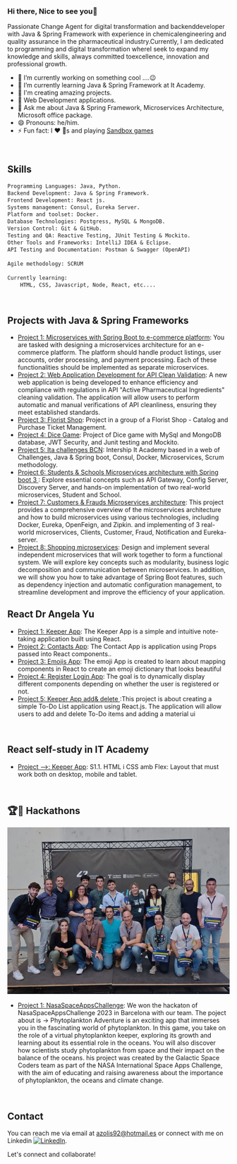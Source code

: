 ### Hi there, Nice to see you👋

Passionate Change Agent for digital transformation and backenddeveloper with Java & Spring Framework with experience in chemicalengineering and quality assurance in the pharmaceutical industry.Currently, I am dedicated to programming and digital transformation whereI seek to expand my knowledge and skills, always committed toexcellence, innovation and professional growth.

- 🔭 I’m currently working on something cool ....😉
- 🌱 I’m currently learning Java & Spring Framework at It Academy.
- 🌱 I'm creating amazing projects.
- 🌱 Web Development applications.
- 💬 Ask me about Java & Spring Framework, Microservices Architecture,  Microsoft office package.
- 😄 Pronouns: he/him.
- ⚡ Fun fact: I ❤️ 🐶s and playing [Sandbox games](https://www.sandbox.game/en/)
<br />

## Skills
    
    Programming Languages: Java, Python. 
    Backend Development: Java & Spring Framework.
    Frontend Development: React js.
    Systems management: Consul, Eureka Server.
    Platform and toolset: Docker.
    Database Technologies: Postgress, MySQL & MongoDB.
    Version Control: Git & GitHub.
    Testing and QA: Reactive Testing, JUnit Testing & Mockito.
    Other Tools and Frameworks: IntelliJ IDEA & Eclipse.
    API Testing and Documentation: Postman & Swagger (OpenAPI)

    Agile methodology: SCRUM

    Currently learning: 
        HTML, CSS, Javascript, Node, React, etc....
<br />

## Projects with Java  & Spring Frameworks

- [Project 1: Microservices with Spring Boot to e-commerce platform](https://github.com/anderson92zolis/ecommerceChallenge): You are tasked with designing a microservices architecture for an e-commerce platform. The platform should handle product listings, user accounts, order processing, and payment processing. Each of these functionalities should be implemented as separate microservices.
- [Project 2: Web Application Development for API Clean Validation](https://github.com/anderson92zolis/pharmaIndustryProject): A new web application is being developed to enhance efficiency and compliance with regulations in API "Active Pharmaceutical Ingredients" cleaning validation. The application will allow users to perform automatic and manual verifications of API cleanliness, ensuring they meet established standards.
- [Project 3: Florist Shop](https://github.com/PauSansa/DevelopersTeam): Project in a group of a Florist Shop - Catalog and Purchase Ticket Management.
- [Project 4: Dice Game](https://github.com/anderson92zolis/DiceGameNew): Project of Dice game with MySql and MongoDB database, JWT Security, and Junit testing and Mockito.
- [Project 5: Ita challenges BCN](https://github.com/IT-Academy-BCN/ita-challenges-backend): Intership It Academy based in a web of Challenges, Java & Spring boot, Consul, Docker, Microservices, Scrum methodology.
- [Project 6: Students & Schools Microservices architecture with Spring boot 3 ](https://github.com/anderson92zolis/AliMicroservice): Explore essential concepts such as API Gateway, Config Server, Discovery Server, and hands-on implementation of two real-world microservices, Student and School.
- [Project 7: Customers & Frauds Microservices architecture](https://github.com/anderson92zolis/microservicesAmigosCode): This project provides a comprehensive overview of the microservices architecture and how to build microservices using various technologies, including Docker, Eureka, OpenFeign, and Zipkin. and implementing of 3 real-world microservices, Clients, Customer, Fraud, Notification and Eureka-server.
- [Project 8: Shopping microservices](https://github.com/anderson92zolis/MicorserviciosAplicaci-nEscalable): Design and implement several independent microservices that will work together to form a functional system. We will explore key concepts such as modularity, business logic decomposition and communication between microservices. In addition, we will show you how to take advantage of Spring Boot features, such as dependency injection and automatic configuration management, to streamline development and improve the efficiency of your application.



##  React Dr Angela Yu

- [Project 1:  Keeper App](https://github.com/anderson92zolis/react_p1_keeper_App): The Keeper App is a simple and intuitive note-taking application built using React.
- [Project 2:  Contacts App](https://github.com/anderson92zolis/contacts-react-app): The Contact App is application using Props passed into React components..
- [Project 3:  Emojis App](https://github.com/anderson92zolis/emojis-app): The emoji App is created to learn about mapping components in React to create an emoji dictionary that looks beautiful
- [Project 4:  Register Login App](https://github.com/anderson92zolis/Login_Register_App_React): The goal is to dynamically display different components depending on whether the user is registered or not.
- [Project 5:    Keeper App add& delete ](https://github.com/anderson92zolis/keeper_del_add_app):This project is about creating a simple To-Do List application using React.js. The application will allow users to add and delete To-Do items and adding a material ui

<br />

##  React self-study in IT Academy

- [Project -->:  Keeper App](https://github.com/anderson92zolis/react_p1_keeper_App): S1.1. HTML i CSS amb Flex: Layout that must work both on desktop, mobile and tablet.

<br />


## 🏆🥇 Hackathons

![Nasa Challenge](https://github.com/anderson92zolis/anderson92zolis/blob/main/first%20place%20Nasa%20challenge.jpg)
- [Project 1: NasaSpaceAppsChallenge](https://github.com/anderson92zolis/NasaSpaceAppsChallenge): We won the hackaton of NasaSpaceAppsChallenge 2023 in Barcelona with our team. The poject about is -> Phytoplankton Adventure is an exciting app that immerses you in the fascinating world of phytoplankton. In this game, you take on the role of a virtual phytoplankton keeper, exploring its growth and learning about its essential role in the oceans. You will also discover how scientists study phytoplankton from space and their impact on the balance of the oceans. his project was created by the Galactic Space Coders team as part of the NASA International Space Apps Challenge, with the aim of educating and raising awareness about the importance of phytoplankton, the oceans and climate change.
<br />

## Contact

You can reach me via email at [azolis92@hotmail.es](mailto:azolis92@hotmail.es) or connect with me on Linkedin  [![LinkedIn](https://img.shields.io/badge/-LinkedIn-blue?logo=linkedin&style=flat-square&logoColor=white&link=https://www.linkedin.com/in/anderson-zolis-120b96124/)](https://www.linkedin.com/in/anderson-zolis-ch-120b96124/?trk=public-profile-join-page).

Let's connect and collaborate!

<!--

- 👯 I’m looking to collaborate on comming soon....

## Contributions

- [Open Source Project](link-to-contribution): Description of your contribution.
- [Community Initiative](link-to-contribution): Description of your involvement.


**anderson92zolis/anderson92zolis** is a ✨ _special_ ✨ repository because its `README.md` (this file) appears on your GitHub profile.
-->
